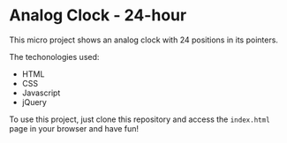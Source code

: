 # Analog Clock - 24-hour

This micro project shows an analog clock with 24 positions in its pointers.

The techonologies used:
* HTML
* CSS
* Javascript
* jQuery

To use this project, just clone this repository and access the ```index.html``` page in your browser and have fun!
